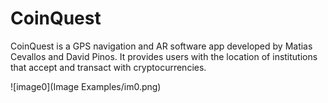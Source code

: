 # CoinQuest
CoinQuest is a GPS navigation and AR software app developed by Matias Cevallos and David Pinos. It provides users with the location of institutions that accept and transact with cryptocurrencies.  

![image0](Image Examples/im0.png)
